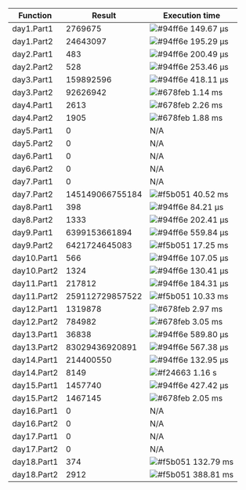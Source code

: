 | Function          | Result            | Execution time    |
| ----------------- | ----------------- | ----------------- |
| day1.Part1        | 2769675           | ![#94ff6e](https://placehold.co/10x10/94ff6e/94ff6e.png) 149.67 μs |
| day1.Part2        | 24643097          | ![#94ff6e](https://placehold.co/10x10/94ff6e/94ff6e.png) 195.29 μs |
| day2.Part1        | 483               | ![#94ff6e](https://placehold.co/10x10/94ff6e/94ff6e.png) 200.49 μs |
| day2.Part2        | 528               | ![#94ff6e](https://placehold.co/10x10/94ff6e/94ff6e.png) 253.46 μs |
| day3.Part1        | 159892596         | ![#94ff6e](https://placehold.co/10x10/94ff6e/94ff6e.png) 418.11 μs |
| day3.Part2        | 92626942          | ![#678feb](https://placehold.co/10x10/678feb/678feb.png)   1.14 ms |
| day4.Part1        | 2613              | ![#678feb](https://placehold.co/10x10/678feb/678feb.png)   2.26 ms |
| day4.Part2        | 1905              | ![#678feb](https://placehold.co/10x10/678feb/678feb.png)   1.88 ms |
| day5.Part1        | 0                 | N/A               |
| day5.Part2        | 0                 | N/A               |
| day6.Part1        | 0                 | N/A               |
| day6.Part2        | 0                 | N/A               |
| day7.Part1        | 0                 | N/A               |
| day7.Part2        | 145149066755184   | ![#f5b051](https://placehold.co/10x10/f5b051/f5b051.png)   40.52 ms |
| day8.Part1        | 398               | ![#94ff6e](https://placehold.co/10x10/94ff6e/94ff6e.png) 84.21 μs |
| day8.Part2        | 1333              | ![#94ff6e](https://placehold.co/10x10/94ff6e/94ff6e.png) 202.41 μs |
| day9.Part1        | 6399153661894     | ![#94ff6e](https://placehold.co/10x10/94ff6e/94ff6e.png) 559.84 μs |
| day9.Part2        | 6421724645083     | ![#f5b051](https://placehold.co/10x10/f5b051/f5b051.png)   17.25 ms |
| day10.Part1       | 566               | ![#94ff6e](https://placehold.co/10x10/94ff6e/94ff6e.png) 107.05 μs |
| day10.Part2       | 1324              | ![#94ff6e](https://placehold.co/10x10/94ff6e/94ff6e.png) 130.41 μs |
| day11.Part1       | 217812            | ![#94ff6e](https://placehold.co/10x10/94ff6e/94ff6e.png) 184.31 μs |
| day11.Part2       | 259112729857522   | ![#f5b051](https://placehold.co/10x10/f5b051/f5b051.png)   10.33 ms |
| day12.Part1       | 1319878           | ![#678feb](https://placehold.co/10x10/678feb/678feb.png)   2.97 ms |
| day12.Part2       | 784982            | ![#678feb](https://placehold.co/10x10/678feb/678feb.png)   3.05 ms |
| day13.Part1       | 36838             | ![#94ff6e](https://placehold.co/10x10/94ff6e/94ff6e.png) 589.80 μs |
| day13.Part2       | 83029436920891    | ![#94ff6e](https://placehold.co/10x10/94ff6e/94ff6e.png) 567.38 μs |
| day14.Part1       | 214400550         | ![#94ff6e](https://placehold.co/10x10/94ff6e/94ff6e.png) 132.95 μs |
| day14.Part2       | 8149              | ![#f24663](https://placehold.co/10x10/f24663/f24663.png)   1.16 s |
| day15.Part1       | 1457740           | ![#94ff6e](https://placehold.co/10x10/94ff6e/94ff6e.png) 427.42 μs |
| day15.Part2       | 1467145           | ![#678feb](https://placehold.co/10x10/678feb/678feb.png)   2.05 ms |
| day16.Part1       | 0                 | N/A               |
| day16.Part2       | 0                 | N/A               |
| day17.Part1       | 0                 | N/A               |
| day17.Part2       | 0                 | N/A               |
| day18.Part1       | 374               | ![#f5b051](https://placehold.co/10x10/f5b051/f5b051.png)   132.79 ms |
| day18.Part2       | 2912              | ![#f5b051](https://placehold.co/10x10/f5b051/f5b051.png)   388.81 ms |
